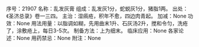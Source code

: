 序号：21907
名称：乱发灰膏
组成：乱发灰1分，蛇蜕灰1分，猪脂1两。
出处：《圣济总录》卷一三四。
主治：湿瘑疮，积年不愈，四边肉青起。
加减：None
功效：None
用法用量：以脂调如糊，先用曲末1升、石灰汤2升，搅和令匀，洗疮了，涂敷疮上，每日3-5次。
制备方法：上为细末。
临床应用：None
各家论述：None
用药禁忌：None
附注：None

